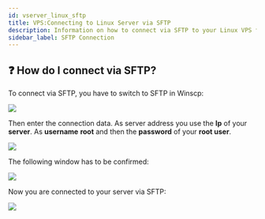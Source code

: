 ```yaml
---
id: vserver_linux_sftp
title: VPS:Connecting to Linux Server via SFTP
description: Information on how to connect via SFTP to your Linux VPS from ZAP-Hosting - ZAP-Hosting.com documentation
sidebar_label: SFTP Connection
---
```


## ❓ How do I connect via SFTP?

To connect via SFTP, you have to switch to SFTP in Winscp: 

![](https://screensaver01.zap-hosting.com/index.php/s/WFY4Dn6BB5WGc52/preview)

Then enter the connection data. As server address you use the **Ip** of your **server**. As **username** **root** and then the **password** of your **root user**.

![](https://screensaver01.zap-hosting.com/index.php/s/BkfCNjdHY6zBL8t/preview)

The following window has to be confirmed:

![](https://screensaver01.zap-hosting.com/index.php/s/jXmRJTttppF3n9p/preview)


Now you are connected to your server via SFTP: 

![](https://screensaver01.zap-hosting.com/index.php/s/FLrND5pRRj4aK2P/preview)
